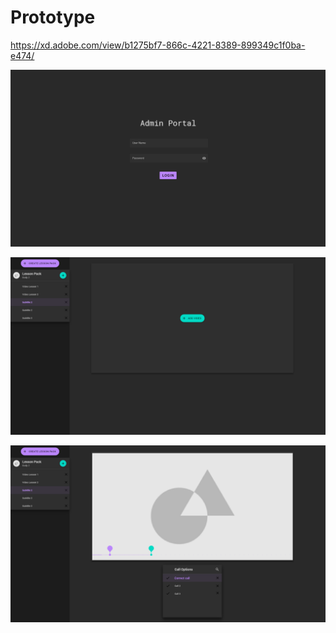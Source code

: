 # Prototype

https://xd.adobe.com/view/b1275bf7-866c-4221-8389-899349c1f0ba-e474/

![wireframe1](wireframe1.png)

![wireframe2](wireframe2.png)

![wireframe3](wireframe3.png)    